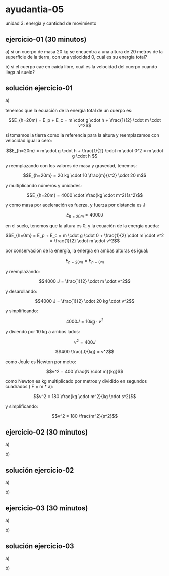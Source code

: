 # ayudantia-05

unidad 3: energía y cantidad de movimiento

## ejercicio-01 (30 minutos)

a) si un cuerpo de masa 20 kg se encuentra a una altura de 20 metros de la superficie de la tierra, con una velocidad 0, cuál es su energía total?

b) si el cuerpo cae en caída libre, cuál es la velocidad del cuerpo cuando llega al suelo?

## solución ejercicio-01

a)

tenemos que la ecuación de la energía total de un cuerpo es:

$$E_{h=20m} = E_p + E_c = m \cdot g \cdot h + \frac{1}{2} \cdot m \cdot v^2$$

si tomamos la tierra como la referencia para la altura y reemplazamos con velocidad igual a cero:

$$E_{h=20m} = m \cdot g \cdot h  + \frac{1}{2} \cdot m \cdot 0^2 = m \cdot g \cdot h $$

y reemplazando con los valores de masa y gravedad, tenemos:

$$E_{h=20m} = 20 kg \cdot 10 \frac{m}{s^2} \cdot 20 m$$

y multiplicando números y unidades:

$$E_{h=20m} = 4000 \cdot \frac{kg \cdot m^2}{s^2}$$

y como masa por aceleración es fuerza, y fuerza por distancia es J:

$$E_{h=20m} = 4000 J$$

en el suelo, tenemos que la altura es 0, y la ecuación de la energía queda:

$$E_{h=0m} = E_p + E_c = m \cdot g \cdot 0 + \frac{1}{2} \cdot m \cdot v^2 = \frac{1}{2} \cdot m \cdot v^2$$

por conservación de la energía, la energía en ambas alturas es igual:

$$E_{h=20m} = E_{h=0m}$$

y reemplazando:

$$4000 J = \frac{1}{2} \cdot m \cdot v^2$$

y desarollando:

$$4000 J = \frac{1}{2} \cdot 20 kg \cdot v^2$$

y simplificando:

$$4000 J = 10 kg \cdot v^2$$

y diviendo por 10 kg a ambos lados:

$$v^2 = 400 J$$

$$400 \frac{J}{kg} = v^2$$

como Joule es Newton por metro:

$$v^2 = 400 \frac{N \cdot m}{kg}$$

como Newton es kg multiplicado por metros y dividido en segundos cuadrados ( F = m \* a):

$$v^2 = 180 \frac{kg \cdot m^2}{kg \cdot s^2}$$

y simplificando:

$$v^2 = 180 \frac{m^2}{s^2}$$

## ejercicio-02 (30 minutos)

a)

b)

## solución ejercicio-02

a)

b)

## ejercicio-03 (30 minutos)

a)

b)

## solución ejercicio-03

a)

b)
